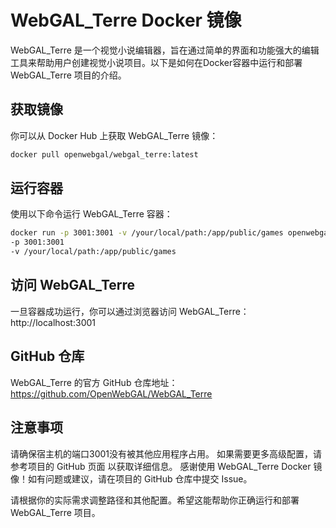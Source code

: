 # WebGAL_Terre Docker 镜像

WebGAL_Terre 是一个视觉小说编辑器，旨在通过简单的界面和功能强大的编辑工具来帮助用户创建视觉小说项目。以下是如何在Docker容器中运行和部署 WebGAL_Terre 项目的介绍。

## 获取镜像

你可以从 Docker Hub 上获取 WebGAL_Terre 镜像：

```bash
docker pull openwebgal/webgal_terre:latest
```
## 运行容器
使用以下命令运行 WebGAL_Terre 容器：
```bash
docker run -p 3001:3001 -v /your/local/path:/app/public/games openwebgal/webgal_terre:latest
-p 3001:3001
-v /your/local/path:/app/public/games
```
## 访问 WebGAL_Terre
一旦容器成功运行，你可以通过浏览器访问 WebGAL_Terre：
http://localhost:3001

## GitHub 仓库
WebGAL_Terre 的官方 GitHub 仓库地址： https://github.com/OpenWebGAL/WebGAL_Terre

## 注意事项
请确保宿主机的端口3001没有被其他应用程序占用。
如果需要更多高级配置，请参考项目的 GitHub 页面 以获取详细信息。
感谢使用 WebGAL_Terre Docker 镜像！如有问题或建议，请在项目的 GitHub 仓库中提交 Issue。

请根据你的实际需求调整路径和其他配置。希望这能帮助你正确运行和部署 WebGAL_Terre 项目。





